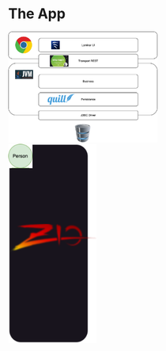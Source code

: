 # The App



<img alt="global" src="../images/architecture-global.drawio.svg" style="width: 60%; height: auto;" />

<div v-click="+6" v-motion style="position:absolute" duration="1s"
  :initial="{ x: 0, y: -100 }"
  :enter="{ x: 350, y: -360 }"
  :leave="{ x: 50 }"
>
 <img alt="zio" src="../images/zio.drawio.svg" style="width: 80%; height: auto;" />
</div>

<div v-click="[1,6]" v-motion style="position:absolute" duration="1s"
  :initial="{ x: 0, y: -100 }"
  :enter="{ x: 210, y: -360 }"
  :click-1="{ x: 110, y: -360 }"
  :click-2="{ x: 110, y: -300 }"
  :click-3="{ x: 110, y: -235 }"
  :click-4="{ x: 110, y: -175 }"
  :leave="{ x: 110 }"
>
  <img alt="obj" src="../images/object.svg" style="width: 40%; height: auto;" />
</div>

<!--

Very classical layered architecture, with a a shared Transports Layer (API and Payloads)

- The UI is a Laminar app
- REST API with Tapir
- Business logic in the domain layer
- Persistence with Quill
 
And
- ZIO for the effect system

-->

